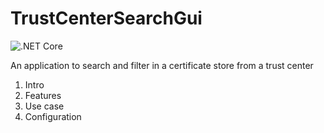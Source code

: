 # TrustCenterSearchGui

![.NET Core](https://github.com/haevg-rz/TrustCenterSearchGui/workflows/.NET%20Core/badge.svg)

An application to search and filter in a certificate store from a trust center

1. Intro
2. Features
3. Use case
4. Configuration
